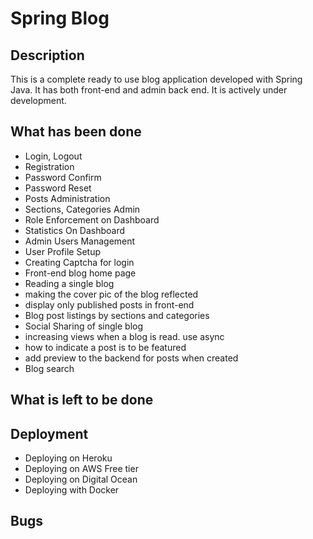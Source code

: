 Spring Blog
===========

Description
------------
This is a complete ready to use blog application developed with Spring Java. It has both front-end and admin back end.
It is actively under development.

What has been done
------------------
- Login, Logout
- Registration
- Password Confirm
- Password Reset
- Posts Administration
- Sections, Categories Admin
- Role Enforcement on Dashboard
- Statistics On Dashboard
- Admin Users Management
- User Profile Setup
- Creating Captcha for login
- Front-end blog home page
- Reading a single blog
- making the cover pic of the blog reflected
- display only published posts in front-end
- Blog post listings by sections and categories
- Social Sharing of single blog
- increasing views when a blog is read. use async
- how to indicate a post is to be featured
- add preview to the backend for posts when created
- Blog search


What is left to be done
-----------------------


Deployment
----------
- Deploying on Heroku
- Deploying on AWS Free tier
- Deploying on Digital Ocean
- Deploying with Docker


Bugs
------
